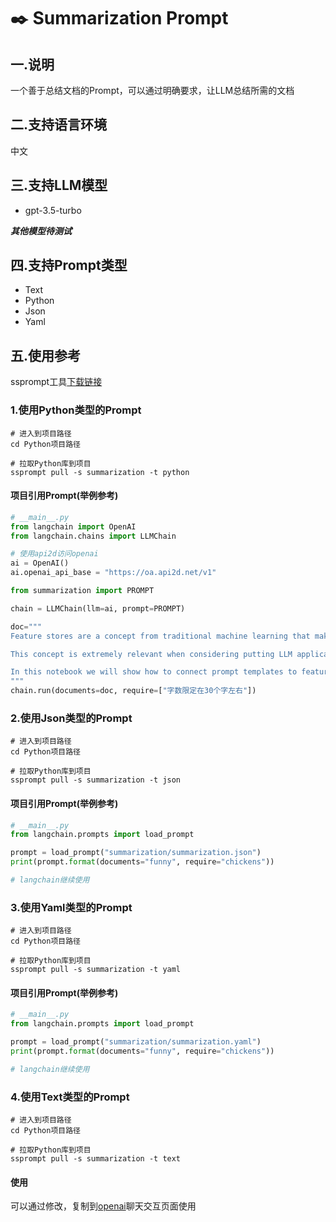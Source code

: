 # ✒️ Summarization Prompt

## 一.说明

一个善于总结文档的Prompt，可以通过明确要求，让LLM总结所需的文档

## 二.支持语言环境

中文

## 三.支持LLM模型

* gpt-3.5-turbo

***其他模型待测试***
## 四.支持Prompt类型
* Text
* Python
* Json
* Yaml

## 五.使用参考
ssprompt工具[下载链接](https://github.com/ptonlix/ssprompt)

### 1.使用Python类型的Prompt

```shell
# 进入到项目路径
cd Python项目路径

# 拉取Python库到项目
ssprompt pull -s summarization -t python

```
####  项目引用Prompt(举例参考)
```python
# __main__.py
from langchain import OpenAI
from langchain.chains import LLMChain

# 使用api2d访问openai
ai = OpenAI()
ai.openai_api_base = "https://oa.api2d.net/v1" 

from summarization import PROMPT

chain = LLMChain(llm=ai, prompt=PROMPT)

doc="""
Feature stores are a concept from traditional machine learning that make sure data fed into models is up-to-date and relevant. For more on this, see here.

This concept is extremely relevant when considering putting LLM applications in production. In order to personalize LLM applications, you may want to combine LLMs with up-to-date information about particular users. Feature stores can be a great way to keep that data fresh, and LangChain provides an easy way to combine that data with LLMs.

In this notebook we will show how to connect prompt templates to feature stores. The basic idea is to call a feature store from inside a prompt template to retrieve values that are then formatted into the prompt.
"""
chain.run(documents=doc, require=["字数限定在30个字左右"])
```
### 2.使用Json类型的Prompt

```shell
# 进入到项目路径
cd Python项目路径

# 拉取Python库到项目
ssprompt pull -s summarization -t json
```
####  项目引用Prompt(举例参考)
```python
# __main__.py
from langchain.prompts import load_prompt

prompt = load_prompt("summarization/summarization.json")
print(prompt.format(documents="funny", require="chickens"))

# langchain继续使用
```

### 3.使用Yaml类型的Prompt

```shell
# 进入到项目路径
cd Python项目路径

# 拉取Python库到项目
ssprompt pull -s summarization -t yaml
```
####  项目引用Prompt(举例参考)
```python
# __main__.py
from langchain.prompts import load_prompt

prompt = load_prompt("summarization/summarization.yaml")
print(prompt.format(documents="funny", require="chickens"))

# langchain继续使用
```

### 4.使用Text类型的Prompt

```shell
# 进入到项目路径
cd Python项目路径

# 拉取Python库到项目
ssprompt pull -s summarization -t text
```
#### 使用

可以通过修改，复制到[openai](http://chat.openai.com)聊天交互页面使用

